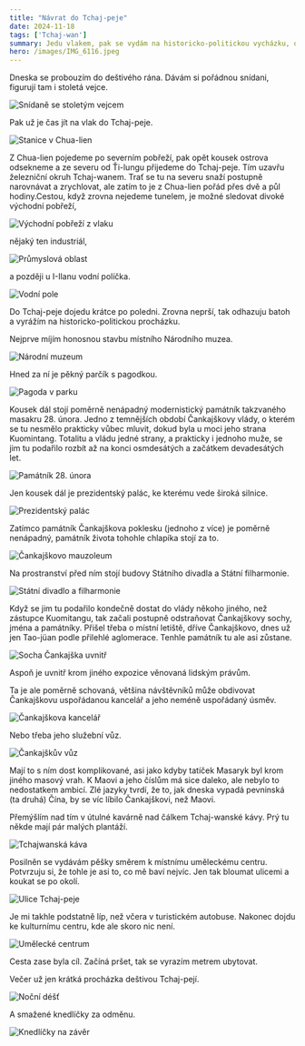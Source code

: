 ```yaml
---
title: "Návrat do Tchaj-peje"
date: 2024-11-18
tags: ['Tchaj-wan']
summary: Jedu vlakem, pak se vydám na historicko-politickou vycházku, ochutnám místní kávu a téměř nezmoknu.
hero: /images/IMG_6116.jpeg
---
```


Dneska se probouzím do deštivého rána. Dávám si pořádnou snídani, figurují tam i stoletá vejce.

![Snídaně se stoletým vejcem](/images/IMG_6092.jpeg)

Pak už je čas jít na vlak do Tchaj-peje. 

![Stanice v Chua-lien](/images/IMG_6094.jpeg)

Z Chua-lien pojedeme po severním pobřeží, pak opět kousek ostrova odsekneme a ze severu od Ťi-lungu přijedeme do Tchaj-peje. Tím uzavřu železniční okruh Tchaj-wanem. Trať se tu na severu snaží postupně narovnávat a zrychlovat, ale zatím to je z Chua-lien pořád přes dvě a půl hodiny.Cestou, když zrovna nejedeme tunelem, je možné sledovat divoké východní pobřeží,

![Východní pobřeží z vlaku](/images/IMG_6099.jpeg)

nějaký ten industriál,

![Průmyslová oblast](/images/IMG_6102.jpeg)

a později u I-Ilanu vodní políčka.

![Vodní pole](/images/IMG_6103.jpeg)

Do Tchaj-peje dojedu krátce po poledni. Zrovna neprší, tak odhazuju batoh a vyrážím na historicko-politickou procházku.

Nejprve míjím honosnou stavbu místního Národního muzea. 

![Národní muzeum](/images/IMG_6104.jpeg)

Hned za ní je pěkný parčík s pagodkou.

![Pagoda v parku](/images/IMG_6105.jpeg)

Kousek dál stojí poměrně nenápadný modernistický památník takzvaného masakru 28. února. Jedno z temnějších období Čankajškovy vlády, o kterém se tu nesmělo prakticky vůbec mluvit, dokud byla u moci jeho strana Kuomintang. Totalitu a vládu jedné strany, a prakticky i jednoho muže, se jim tu podařilo rozbít až na konci osmdesátých a začátkem devadesátých let. 

![Památník 28. února](/images/IMG_6106.jpeg)

Jen kousek dál je prezidentský palác, ke kterému vede široká silnice.

![Prezidentský palác](/images/IMG_6110.jpeg)

Zatímco památník Čankajškova poklesku (jednoho z více) je poměrně nenápadný, památník života tohohle chlapíka stojí za to. 

![Čankajškovo mauzoleum](/images/IMG_6116.jpeg)

Na prostranství před ním stojí budovy Státního divadla a Státní filharmonie.

![Státní divadlo a filharmonie](/images/IMG_6118.jpeg)

Když se jim tu podařilo kondečně dostat do vlády někoho jiného, než zástupce Kuomitangu, tak začali postupně odstraňovat Čankajškovy sochy, jména a památníky. Přišel třeba o místní letiště, dříve Čankajškovo, dnes už jen Tao-jüan podle přilehlé aglomerace. Tenhle památník tu ale asi zůstane. 

![Socha Čankajška uvnitř](/images/IMG_6117.jpeg)

Aspoň je uvnitř krom jiného expozice věnovaná lidským právům.

Ta je ale poměrně schovaná, většina návštěvníků může obdivovat Čankajškovu uspořádanou kancelář a jeho neméně uspořádaný úsměv.

![Čankajškova kancelář](/images/IMG_6120.jpeg)

Nebo třeba jeho služební vůz.

![Čankajškův vůz](/images/IMG_6121.jpeg)

Mají to s ním dost komplikované, asi jako kdyby tatíček Masaryk byl krom jiného masový vrah. K Maovi a jeho číslům má sice daleko, ale nebylo to nedostatkem ambicí. Zlé jazyky tvrdí, že to, jak dneska vypadá pevninská (ta druhá) Čína, by se víc líbilo Čankajškovi, než Maovi.

Přemýšlím nad tím v útulné kavárně nad čálkem Tchaj-wanské kávy. Prý tu někde mají pár malých plantáží.

![Tchajwanská káva](/images/IMG_6122.jpeg)

Posilněn se vydávám pěšky směrem k místnímu uměleckému centru. Potvrzuju si, že tohle je asi to, co mě baví nejvíc. Jen tak bloumat ulicemi a koukat se po okolí.

![Ulice Tchaj-peje](/images/IMG_6123.jpeg)

Je mi takhle podstatně líp, než včera v turistickém autobuse. Nakonec dojdu ke kulturnímu centru, kde ale skoro nic není. 

![Umělecké centrum](/images/IMG_6125.jpeg)

Cesta zase byla cíl. Začíná pršet, tak se vyrazím metrem ubytovat.

Večer už jen krátká procházka deštivou Tchaj-pejí.

![Noční déšť](/images/IMG_6128.jpeg)

A smažené knedlíčky za odměnu.

![Knedlíčky na závěr](/images/IMG_6129.jpeg)